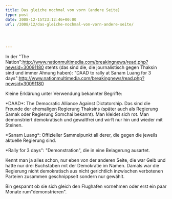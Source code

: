```yaml
---
title: Das gleiche nochmal von vorn (andere Seite)
type: post
date: 2008-12-15T23:12:46+00:00
url: /2008/12/das-gleiche-nochmal-von-vorn-andere-seite/




---
```

In der "The Nation":http://www.nationmultimedia.com/breakingnews/read.php?newsid=30091180 stehts (das sind die, die journalistisch gegen Thaksin sind und immer Ahnung haben): "DAAD to rally at Sanam Luang for 3 days":http://www.nationmultimedia.com/breakingnews/read.php?newsid=30091180

Kleine Erklärung unter Verwendung bekannter Begriffe:

\*DAAD\*: The Democratic Alliance Against Dictatorship. Das sind die Freunde der ehemaligen Regierung Thaksins (später auch als Regierung Samak oder Regierung Somchai bekannt). Man kleidet sich rot. Man demonstriert demokratisch und gewaltfrei und wirft nur hin und wieder mit Steinen.

\*Sanam Luang\*: Offizieller Sammelpunkt all derer, die gegen die jeweils aktuelle Regierung sind.

*Rally for 3 days": "Demonstration", die in eine Belagerung ausartet.

Kennt man ja alles schon, nur eben von der anderen Seite, die war Gelb und hatte nur drei Buchstaben mit der Demokratie im Namen. Damals war die Regierung nicht demokratisch aus nicht gerichtlich inzwischen verbotenen Parteien zusammen geschnippselt sondern nur gewählt.

Bin gespannt ob sie sich gleich den Flughafen vornehmen oder erst ein paar Monate rum"demonstrieren".
